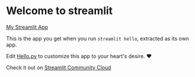 # Welcome to streamlit

[My Streamlit App](https://ruam-cs3a-56ccw7dy0j6.streamlit.app/)

This is the app you get when you run `streamlit hello`, extracted as its own app.

Edit [Hello.py](./Hello.py) to customize this app to your heart's desire. ❤️

Check it out on [Streamlit Community Cloud](https://st-hello-app.streamlit.app/)

